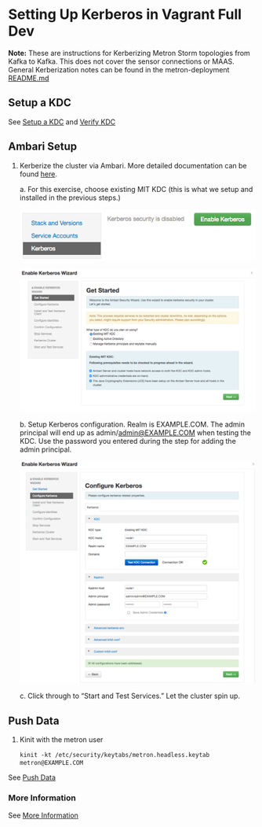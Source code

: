 # Setting Up Kerberos in Vagrant Full Dev
**Note:** These are instructions for Kerberizing Metron Storm topologies from Kafka to Kafka. This does not cover the sensor connections or MAAS.
General Kerberization notes can be found in the metron-deployment [README.md](../README.md)

## Setup a KDC
See [Setup a KDC](Kerberos-manual-setup.md#setup-a-kdc) and [Verify KDC](Kerberos-manual-setup.md#verify-kdc)

## Ambari Setup
1. Kerberize the cluster via Ambari. More detailed documentation can be found [here](http://docs.hortonworks.com/HDPDocuments/HDP2/HDP-2.5.3/bk_security/content/_enabling_kerberos_security_in_ambari.html).

    a. For this exercise, choose existing MIT KDC (this is what we setup and installed in the previous steps.)

    ![enable keberos](readme-images/enable-kerberos.png)

    ![enable keberos get started](readme-images/enable-kerberos-started.png)

    b. Setup Kerberos configuration. Realm is EXAMPLE.COM. The admin principal will end up as admin/admin@EXAMPLE.COM when testing the KDC. Use the password you entered during the step for adding the admin principal.

    ![enable keberos configure](readme-images/enable-kerberos-configure-kerberos.png)

    c. Click through to “Start and Test Services.” Let the cluster spin up.

## Push Data
1. Kinit with the metron user
    ```
    kinit -kt /etc/security/keytabs/metron.headless.keytab metron@EXAMPLE.COM
    ```

See [Push Data](Kerberos-manual-setup.md#push-data)

### More Information

See [More Information](Kerberos-manual-setup.md#more-information)
